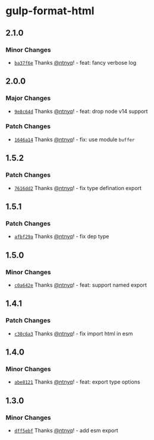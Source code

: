 # gulp-format-html

## 2.1.0

### Minor Changes

- [`ba37f6e`](https://github.com/ntnyq/gulp-plugins/commit/ba37f6eb5b4ccc7faf7709296d9601d18e96db04) Thanks [@ntnyq](https://github.com/ntnyq)! - feat: fancy verbose log

## 2.0.0

### Major Changes

- [`9e8c64d`](https://github.com/ntnyq/gulp-plugins/commit/9e8c64d226e638b7219ea9f47e449d16968547d5) Thanks [@ntnyq](https://github.com/ntnyq)! - feat: drop node v14 support

### Patch Changes

- [`1646a14`](https://github.com/ntnyq/gulp-plugins/commit/1646a14c3e1a46536cdcd77d993b0f4655c9cc37) Thanks [@ntnyq](https://github.com/ntnyq)! - fix: use module `buffer`

## 1.5.2

### Patch Changes

- [`7616dd2`](https://github.com/ntnyq/gulp-plugins/commit/7616dd232642329b05b81317a7bab241977bdf4f) Thanks [@ntnyq](https://github.com/ntnyq)! - fix type defination export

## 1.5.1

### Patch Changes

- [`afbf29a`](https://github.com/ntnyq/gulp-plugins/commit/afbf29ab394dc763f3c218de8b5fae276e47b6b2) Thanks [@ntnyq](https://github.com/ntnyq)! - fix dep type

## 1.5.0

### Minor Changes

- [`c0a642e`](https://github.com/ntnyq/gulp-plugins/commit/c0a642ec0e680e0b38e1d3bde7426c7c33b3b335) Thanks [@ntnyq](https://github.com/ntnyq)! - feat: support named export

## 1.4.1

### Patch Changes

- [`c30c6a3`](https://github.com/ntnyq/gulp-plugins/commit/c30c6a3830d9a33ef5969d1d627303a2d33a12c3) Thanks [@ntnyq](https://github.com/ntnyq)! - fix import html in esm

## 1.4.0

### Minor Changes

- [`abe8121`](https://github.com/ntnyq/gulp-plugins/commit/abe812142f50e545ad51accc8133f53edf3f81f2) Thanks [@ntnyq](https://github.com/ntnyq)! - feat: export type options

## 1.3.0

### Minor Changes

- [`dff5ebf`](https://github.com/ntnyq/gulp-plugins/commit/dff5ebf86d128fa4e418c4b9fe02c23d9370dee0) Thanks [@ntnyq](https://github.com/ntnyq)! - add esm export
